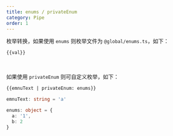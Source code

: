 ```yaml
---
title: enums / privateEnum
category: Pipe
order: 1
---
```


枚举转换，如果使用 `enums` 则枚举文件为 `@global/enums.ts`，如下：

```html
{{val}}
```

<br>

如果使用 `privateEnum` 则可自定义枚举，如下：

```html
{{emnuText | privateEnum: enums}}
```

```typescript
emnuText: string = 'a'

enums: object = {
  a: '1',
  b: 2
}
```

